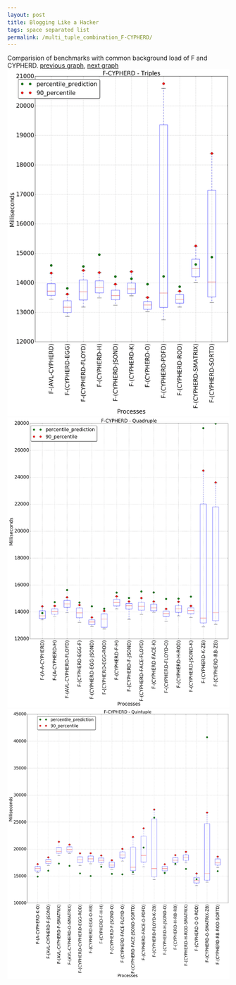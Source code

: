 ```yaml
---
layout: post
title: Blogging Like a Hacker
tags: space separated list
permalink: /multi_tuple_combination_F-CYPHERD/
---
```


Comparision of benchmarks with common background load of F and CYPHERD.
[previous graph](../multi_tuple_combination_F-A/), [next graph](../multi_tuple_combination_F-EGG/)
<img src="./images/triple/F/F-CYPHERD_box.png" alt="graph figure"><img src="./images/quadruple/F/F-CYPHERD_box.png" alt="graph figure"><img src="./images/quintuple/F/F-CYPHERD_box.png" alt="graph figure">